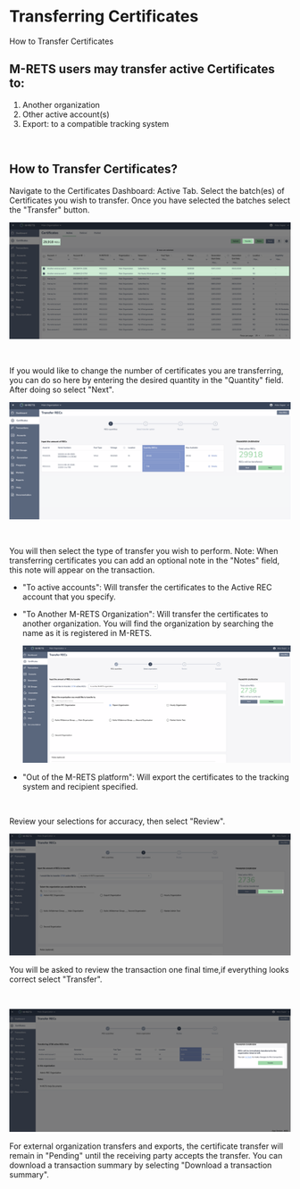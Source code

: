 # Transferring Certificates

How to Transfer Certificates

## M-RETS users may transfer active Certificates to:

1.  Another organization
2.  Other active account(s)
3.  Export: to a compatible tracking system

<br>

## How to Transfer Certificates?

Navigate to the Certificates Dashboard: Active Tab. Select the batch(es) of Certificates you wish to transfer. Once you have selected the batches select the "Transfer" button. 

![](https://github.com/markmrets/photos/blob/master/transfering%20certs-%20step%201.png?raw=true)

<br>

If you would like to change the number of certificates you are transferring, you can do so here by entering the desired quantity in the "Quantity" field. After doing so select "Next".

![](https://github.com/markmrets/photos/blob/master/Transfering%20Step%202%20.png?raw=true)

<br>


You will then select the type of transfer you wish to perform. Note: When transferring certificates you can add an optional note in the "Notes" field, this note will appear on the transaction. 

- "To active accounts": Will transfer the certificates to the Active REC account that you specify.
- "To Another M-RETS Organization": Will transfer the certificates to another organization. You will find the organization by searching the name as it is registered in M-RETS. 

  ![](https://github.com/markmrets/photos/blob/master/transfer%20external%20org%20.png?raw=true)

- "Out of the M-RETS platform": Will export the certificates to the tracking system and recipient specified. 

<br>

Review your selections for accuracy, then select "Review".

![](https://github.com/markmrets/photos/blob/master/transfering%20review%20.png?raw=true)

You will be asked to review the transaction one final time,if everything looks correct select "Transfer".

<br>

![](https://github.com/markmrets/photos/blob/master/transfer_final_review.png?raw=true)

<be>

For external organization transfers and exports, the certificate transfer will remain in "Pending" until the receiving party accepts the transfer. You can download a transaction summary by selecting "Download a transaction summary". 

